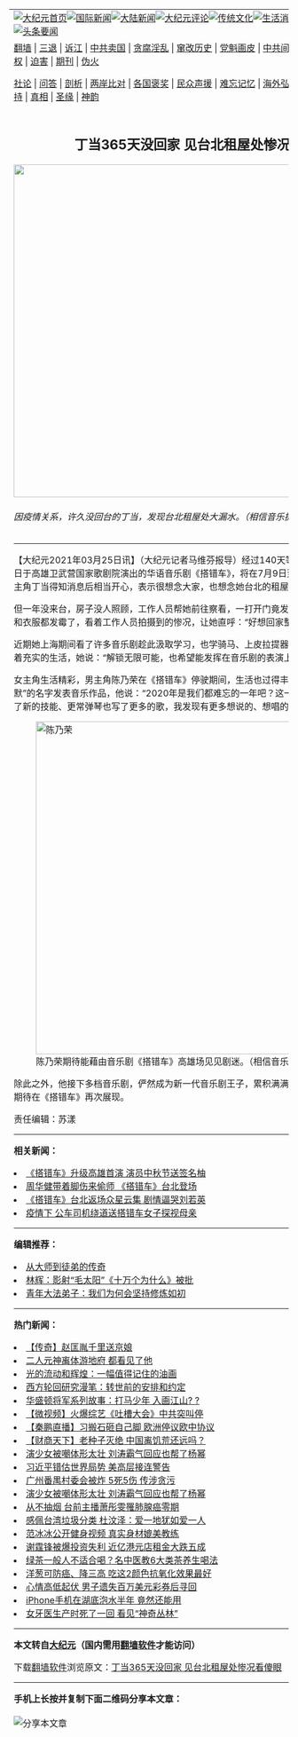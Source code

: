 <a name="1" id="1" target="_blank"></a><span id="1"></span>
<table align=center border="0"><tr><td colspan="2" VALIGN=TOP><a href="https://github.com/hhttpp3765/djy/blob/master/gb/nf1351518.md#1"><img src="https://raw.githubusercontent.com/hhttpp3765/www/master/t/djy/1.jpg" title="大纪元首页" alt="大纪元首页"></a><a href="https://github.com/hhttpp3765/djy/blob/master/gb/n24hr.md#1"><img src="https://raw.githubusercontent.com/hhttpp3765/www/master/t/djy/3.jpg" title="国际新闻" alt="国际新闻"></a><a href="https://github.com/hhttpp3765/djy/blob/master/gb/nsc413.md#1"><img src="https://raw.githubusercontent.com/hhttpp3765/www/master/t/djy/4.jpg" title="大陆新闻" alt="大陆新闻"></a><a href="https://github.com/hhttpp3765/djy/blob/master/gb/news392.md#1"><img src="https://raw.githubusercontent.com/hhttpp3765/www/master/t/djy/5.jpg" title="大纪元评论" alt="大纪元评论"></a><a href="https://github.com/hhttpp3765/djy/blob/master/gb/news2007.md#1"><img src="https://raw.githubusercontent.com/hhttpp3765/www/master/t/djy/6.jpg" title="传统文化" alt="传统文化"></a><a href="https://github.com/hhttpp3765/djy/blob/master/gb/news2008.md#1"><img src="https://raw.githubusercontent.com/hhttpp3765/www/master/t/djy/7.jpg" title="生活消费" alt="生活消费"></a><a href="https://github.com/hhttpp3765/djy/blob/master/gb/ncyule.md#1"><img src="https://raw.githubusercontent.com/hhttpp3765/www/master/t/djy/8.jpg" title="娱乐休闲" alt="娱乐休闲"></a><a href="https://github.com/hhttpp3765/djy/blob/master/gb/nsc1002.md#1"><img src="https://raw.githubusercontent.com/hhttpp3765/www/master/t/djy/9.jpg" title="健康" alt="健康"></a><a href="https://github.com/hhttpp3765/djy/blob/master/gb/nf6092.md#1"><img src="https://raw.githubusercontent.com/hhttpp3765/www/master/t/djy/10a.jpg" title="独家" alt="独家"></a><a href="https://github.com/hhttpp3765/djy/blob/master/gb/nf4514.md#1"><img src="https://raw.githubusercontent.com/hhttpp3765/www/master/t/djy/12a.jpg" title="头条要闻" alt="头条要闻"></a></td></tr>
<tr><td colspan="2" VALIGN=TOP><a target="_blank" href="https://github.com/hhttpp3765/www/blob/master/README.md?zsrh#1">翻墙</a> | <a target="_blank" href="https://github.com/hhttpp3765/djy/blob/master/gb/nf5657.md#1">三退</a> | <a target="_blank" href="https://github.com/hhttpp3765/djy/blob/master/gb/nf6124.md#1">诉江</a> | <a target="_blank" href="https://github.com/hhttpp3765/djy/blob/master/gb/nf1176117.md#1">中共卖国</a> | <a target="_blank" href="https://github.com/hhttpp3765/djy/blob/master/gb/nf5773.md#1">贪腐淫乱</a> | <a target="_blank" href="https://github.com/hhttpp3765/djy/blob/master/gb/nf1176115.md#1">窜改历史</a> | <a target="_blank" href="https://github.com/hhttpp3765/djy/blob/master/gb/nf1176107.md#1">党魁画皮</a> | <a target="_blank" href="https://github.com/hhttpp3765/djy/blob/master/gb/nf1320400.md#1">中共间谍</a> | <a target="_blank" href="https://github.com/hhttpp3765/djy/blob/master/gb/nf1176114.md#1">破坏传统</a> | <a target="_blank" href="https://github.com/hhttpp3765/ntdtv/blob/master/gb/prog447_1.md#1">恶贯满盈</a> | <a target="_blank" href="https://github.com/hhttpp3765/djy/blob/master/gb/ncid278.md#1">人权</a> | <a target="_blank" href="https://github.com/hhttpp3765/djy/blob/master/gb/nf1176111.md#1">迫害</a> | <a target="_blank" href="https://gitlab.com/szzdlab/mh-qikan/blob/master/README.md#1">期刊</a> | <a target="_blank" href="https://github.com/hhttpp3765/djy/blob/master/gb/nf5562.md#1">伪火</a></p><p><a target="_blank" href="https://github.com/hhttpp3765/djy/blob/master/gb/9p.md#1">社论</a> | <a target="_blank" href="https://github.com/hhttpp3765/djy/blob/master/gb/nf4378.md#1">问答</a> | <a target="_blank" href="https://github.com/hhttpp3765/djy/blob/master/gb/nf5792.md#1">剖析</a> | <a target="_blank" href="https://github.com/hhttpp3765/djy/blob/master/gb/nf5735.md#1">两岸比对</a> | <a target="_blank" href="https://github.com/hhttpp3765/djy/blob/master/gb/nf6119.md#1">各国褒奖</a> | <a target="_blank" href="https://github.com/hhttpp3765/djy/blob/master/gb/nf6120.md#1">民众声援</a> | <a target="_blank" href="https://github.com/hhttpp3765/djy/blob/master/gb/nf1188594.md#1">难忘记忆</a> | <a target="_blank" href="https://github.com/hhttpp3765/djy/blob/master/gb/nf3180.md#1">海外弘传</a> | <a target="_blank" href="https://github.com/hhttpp3765/djy/blob/master/gb/nf5410.md#1">万人上访</a> | <a target="_blank" href="https://github.com/hhttpp3765/www/blob/master/README.md?zsrh#1">平台首页</a> | <a target="_blank" href="https://github.com/hhttpp3765/djy/blob/master/gb/nf4386.md#1">支持</a> | <a target="_blank" href="https://github.com/hhttpp3765/djy/blob/master/gb/nf4389.md#1">真相</a> | <a target="_blank" href="https://github.com/hhttpp3765/djy/blob/master/gb/nf5790.md#1">圣缘</a> | <a target="_blank" href="https://github.com/hhttpp3765/djy/blob/master/gb/nf4786.md#1">神韵</a></td></tr>
<tr><td VALIGN=TOP width="626"><h2 align=center>丁当365天没回家 见台北租屋处惨况看傻眼</h2>
<img width="600" src="https://i.epochtimes.com/assets/uploads/2021/03/2103250216581487-600x400.jpg" />
<h6>因疫情关系，许久没回台的丁当，发现台北租屋处大漏水。（相信音乐提供）
</h6>
<hr>
	<p>【大纪元2021年03月25日讯】（大纪元记者马维芬报导）经过140天等待，原订2月19日至21日于高雄卫武营国家歌剧院演出的华语<ahref="https://github.com/hhttpp3765/djy/blob/master/gb/tag/%E9%9F%B3%E4%B9%90%E5%89%A7.md#1">音乐剧</a>《<ahref="https://github.com/hhttpp3765/djy/blob/master/gb/tag/%E6%90%AD%E9%94%99%E8%BD%A6.md#1">搭错车</a>》，将在7月9日至11日如期演出。该剧女主角<ahref="https://github.com/hhttpp3765/djy/blob/master/gb/tag/%E4%B8%81%E5%BD%93.md#1">丁当</a>得知消息后相当开心，表示很想念大家，也想念她台北的租屋处。</p>
<p>但一年没来台，房子没人照顾，工作人员帮她前往察看，一打开门竟发现天花板大漏水，皮沙发和衣服都发霉了，看着工作人员拍摄到的惨况，让她直呼：“好想回家整理。”</p>
<p>近期她上海期间看了许多<ahref="https://github.com/hhttpp3765/djy/blob/master/gb/tag/%E9%9F%B3%E4%B9%90%E5%89%A7.md#1">音乐剧</a>趁此汲取学习，也学骑马、上皮拉提器械课以及钻研塔罗牌，过着充实的生活，她说：“解锁无限可能，也希望能发挥在音乐剧的表演上。”</p>
<p>女主角生活精彩，男主角<ahref="https://github.com/hhttpp3765/djy/blob/master/gb/tag/%E9%99%88%E4%B9%83%E8%8D%A3.md#1">陈乃荣</a>在《<ahref="https://github.com/hhttpp3765/djy/blob/master/gb/tag/%E6%90%AD%E9%94%99%E8%BD%A6.md#1">搭错车</a>》停驶期间，生活也过得丰富，投入创作，以“陈默”的名字发表音乐作品，他说：“2020年是我们都难忘的一年吧？这一年，流了很多眼泪、学习了新的技能、更常弹琴也写了更多的歌，我发现有更多想说的、想唱的、想分享的，敬请期待。”</p>
<figure id="attachment_12834678" style="width: 600px" class="wp-caption aligncenter"><ahref="https://i.epochtimes.com/assets/uploads/2021/03/2103250217001487.jpg"><img class="size-large wp-image-12834678" title="陈乃荣" src="https://i.epochtimes.com/assets/uploads/2021/03/2103250217001487-600x400.jpg" alt="陈乃荣" width="600" b="400" /></a><figcaption class="wp-caption-text"><ahref="https://github.com/hhttpp3765/djy/blob/master/gb/tag/%E9%99%88%E4%B9%83%E8%8D%A3.md#1">陈乃荣</a>期待能藉由音乐剧《搭错车》高雄场见见剧迷。（相信音乐提供）</figcaption></figure>
<p>除此之外，他接下多档音乐剧，俨然成为新一代音乐剧王子，累积满满的能量，并保持住身材，期待在《搭错车》再次展现。</p>
<p>责任编辑：苏漾</p>
	
<hr>


<strong>相关新闻：</strong>
<li><a href="https://github.com/hhttpp3765/djy/blob/master/gb/19/9/15/n11522975.md#1">《搭错车》升级高雄首演 演员中秋节送签名柚</a></li>
<li><a href="https://github.com/hhttpp3765/djy/blob/master/gb/19/9/19/n11532922.md#1">周华健带着脚伤来偷师 《搭错车》台北登场</a></li>
<li><a href="https://github.com/hhttpp3765/djy/blob/master/gb/19/9/23/n11540203.md#1">《搭错车》台北返场众星云集 剧情逼哭刘若英</a></li>
<li><a href="https://github.com/hhttpp3765/djy/blob/master/gb/21/1/14/n12686857.md#1">疫情下 公车司机绕道送搭错车女子探视母亲</a></li>
<hr>


<strong>编辑推荐：</strong>
<li><a href="https://github.com/hhttpp3765/djy/blob/master/gb/7/4/5/n1669415.md?dfh#1" target="_blank">从大师到徒弟的传奇</a></li><li><a href="https://github.com/tsiac2612/djy/blob/master/gb/17/11/14/n9840046.md#1" target="_blank">林辉：影射“毛太阳”《十万个为什么》被批</a></li><li><a href="https://github.com/tsiac2612/djy/blob/master/gb/19/5/23/n11273948.md#1" target="_blank">青年大法弟子：我们为何会坚持修炼如初</a></li>
<hr>

<strong>热门新闻：</strong>
<li><a href="https://github.com/rlilro332/djy/blob/master/gb/16/7/12/n8091804.md#1">【传奇】赵匡胤千里送京娘</a></li>
<li><a href="https://github.com/rlilro332/djy/blob/master/gb/21/3/18/n12820630.md#1">二人元神离体游地府 都看见了他</a></li>
<li><a href="https://github.com/rlilro332/djy/blob/master/gb/21/3/21/n12825595.md#1">光的流动和辉煌：一幅值得记住的油画</a></li>
<li><a href="https://github.com/rlilro332/djy/blob/master/gb/21/3/14/n12810364.md#1">西方轮回研究漫笔：转世前的安排和约定</a></li>
<li><a href="https://github.com/rlilro332/djy/blob/master/gb/20/4/3/n11999735.md#1">华盛顿将军系列故事：打马少年 入画江山? ?</a></li>
<li><a href="https://github.com/rlilro332/djy/blob/master/gb/21/3/24/n12833119.md#1">【微视频】火爆综艺《吐槽大会》中共突叫停</a></li>
<li><a href="https://github.com/rlilro332/djy/blob/master/gb/21/3/23/n12831388.md#1">【秦鹏直播】习搬石砸自己脚 欧洲停议欧中协议</a></li>
<li><a href="https://github.com/rlilro332/djy/blob/master/gb/21/3/23/n12831019.md#1">【财商天下】老种子灭绝 中国离饥荒还远吗？</a></li>
<li><a href="https://github.com/rlilro332/djy/blob/master/gb/21/3/22/n12828661.md#1">演少女被嘲体形太壮 刘涛霸气回应也帮了杨幂</a></li>
<li><a href="https://github.com/rlilro332/djy/blob/master/gb/21/3/21/n12826335.md#1">习近平错估世界局势 美高层接连警告</a></li>
<li><a href="https://github.com/rlilro332/djy/blob/master/gb/21/3/22/n12827005.md#1">广州番禺村委会被炸 5死5伤 传涉贪污</a></li>
<li><a href="https://github.com/rlilro332/djy/blob/master/gb/21/3/22/n12828661.md#1">演少女被嘲体形太壮 刘涛霸气回应也帮了杨幂</a></li>
<li><a href="https://github.com/rlilro332/djy/blob/master/gb/21/3/22/n12827069.md#1">从不抽烟 台前主播萧彤雯罹肺腺癌零期</a></li>
<li><a href="https://github.com/rlilro332/djy/blob/master/gb/21/3/21/n12826073.md#1">感佩台湾垃圾分类 杜汶泽：爱一地犹如爱一人</a></li>
<li><a href="https://github.com/rlilro332/djy/blob/master/gb/21/3/23/n12831214.md#1">范冰冰公开健身视频 真实身材媲美教练</a></li>
<li><a href="https://github.com/rlilro332/djy/blob/master/gb/21/3/23/n12828972.md#1">谢霆锋被爆投资失利 近亿港元店租金大跌五成</a></li>
<li><a href="https://github.com/rlilro332/djy/blob/master/gb/21/3/23/n12829042.md#1">绿茶一般人不适合喝？名中医教6大类茶养生喝法</a></li>
<li><a href="https://github.com/rlilro332/djy/blob/master/gb/21/3/19/n12821223.md#1">洋葱可防癌、降三高 吃这2颜色抗氧化效果最好</a></li>
<li><a href="https://github.com/rlilro332/djy/blob/master/gb/21/3/22/n12827458.md#1">心情高低起伏 男子遗失百万美元彩券后寻回</a></li>
<li><a href="https://github.com/rlilro332/djy/blob/master/gb/21/3/22/n12826876.md#1">iPhone手机在湖底泡水半年 竟然还能用</a></li>
<li><a href="https://github.com/rlilro332/djy/blob/master/gb/21/3/23/n12829684.md#1">女牙医生产时死了一回 看见“神奇丛林”</a></li>
<hr>

<strong>本文转自<a href="https://www.epochtimes.com">大纪元</a>（国内需用<a href="https://github.com/hhttpp3765/www/blob/master/README.md#8">翻墙软件</a>才能访问）</strong><p>下载<a href="https://github.com/hhttpp3765/www/blob/master/README.md#8">翻墙软件</a>浏览原文：<a href="https://www.epochtimes.com/gb/21/3/25/n12834654.htm">丁当365天没回家 见台北租屋处惨况看傻眼</a></p><hr>

<strong>手机上长按并复制下面二维码分享本文章：</strong><br><br><img src="https://chart.apis.google.com/chart?cht=qr&chs=240x240&choe=UTF-8&chld=M|2&chl=https://github.com/hhttpp3765/djy/blob/master/gb/21/3/25/n12834654.md%231" title="分享本文章"></td><td VALIGN=TOP><a href="https://github.com/hhttpp3765/djy/blob/master/gb/16/1/21/n4622075.md?dfh#1" target="_blank"><img src="https://raw.githubusercontent.com/hhttpp3765/djy/master/gb/300/wei-f1.jpg" title="中共的伪火骗局"  alt="中共的伪火骗局"></a><br><a href="https://github.com/hhttpp3765/www/blob/master/README.md?dfh#9" target="_blank"><img src="https://raw.githubusercontent.com/hhttpp3765/djy/master/gb/300/yong-h.jpg" title="永恒的见证"  alt="永恒的见证"></a><br><a href="https://github.com/hhttpp3765/djy/blob/master/gb/13/9/29/n3974789.md?dfh#1" target="_blank"><img src="https://raw.githubusercontent.com/hhttpp3765/djy/master/gb/300/shang-lnz.jpg" title="善良女子被中共投男牢"  alt="善良女子被中共投男牢"></a><br><a href="https://github.com/hhttpp3765/djy/blob/master/gb/16/3/16/n4663449.md?dfh#1" target="_blank"><img src="https://raw.githubusercontent.com/hhttpp3765/djy/master/gb/300/huo-z3.jpg" title="警卫目击活摘器官"  alt="警卫目击活摘器官"></a><br><a href="https://github.com/hhttpp3765/djy/blob/master/gb/16/8/7/n8177641.md?dfh#1" target="_blank"><img src="https://raw.githubusercontent.com/hhttpp3765/djy/master/gb/300/huo-z4.jpg" title="证人描述活摘恐怖"  alt="证人描述活摘恐怖"></a><br><a href="https://github.com/hhttpp3765/djy/blob/master/gb/10/4/19/n2881569.md?dfh#1" target="_blank"><img src="https://raw.githubusercontent.com/hhttpp3765/djy/master/gb/300/huo-z1.jpg" title="揭开活摘器官黑幕"  alt="揭开活摘器官黑幕"></a><br><a href="https://github.com/hhttpp3765/djy/blob/master/gb/10/11/7/n3077476.md?dfh#1" target="_blank"><img src="https://raw.githubusercontent.com/hhttpp3765/djy/master/gb/300/ma-ks.jpg" title="马克思的成魔之路"  alt="马克思的成魔之路"></a><br><a href="https://github.com/hhttpp3765/djy/blob/master/gb/14/6/9/n4173977.md?dfh#1" target="_blank"><img src="https://raw.githubusercontent.com/hhttpp3765/djy/master/gb/300/chang-zs.jpg" title="藏字石 蕴天机"  alt="藏字石 蕴天机"></a><br><a href="https://github.com/hhttpp3765/djy/blob/master/gb/18/5/10/n10381511.md?dfh#1" target="_blank"><img src="https://raw.githubusercontent.com/hhttpp3765/djy/master/gb/300/st1.jpg" title="关注三亿人三退"  alt="关注三亿人三退"></a><br><a href="https://github.com/hhttpp3765/djy/blob/master/gb/18/3/21/n10237682.md?dfh#1" target="_blank"><img src="https://raw.githubusercontent.com/hhttpp3765/djy/master/gb/300/jie-t.jpg" title="解体中共复兴中华"  alt="解体中共复兴中华"></a><br><a href="https://github.com/hhttpp3765/djy/blob/master/gb/9/2/9/n2422991.md?dfh#1" target="_blank"><img src="https://raw.githubusercontent.com/hhttpp3765/djy/master/gb/300/gao-zs.jpg" title="中共迫害良心律师"  alt="中共迫害良心律师"></a><br><a href="https://github.com/hhttpp3765/djy/blob/master/gb/18/12/9/n10900044.md?dfh#1" target="_blank"><img src="https://raw.githubusercontent.com/hhttpp3765/djy/master/gb/300/sj1.jpg" title="三百多万人举报江泽民"  alt="三百多万人举报江泽民"></a><br><a href="https://github.com/hhttpp3765/djy/blob/master/gb/18/8/28/n10672014.md?dfh#1" target="_blank"><img src="https://raw.githubusercontent.com/hhttpp3765/djy/master/gb/300/sj2.jpg" title="这些官员为何起诉江泽民"  alt="这些官员为何起诉江泽民"></a><br><a href="https://github.com/hhttpp3765/djy/blob/master/gb/8/12/18/n2367165.md?dfh#1" target="_blank"><img src="https://raw.githubusercontent.com/hhttpp3765/djy/master/gb/300/liangan.jpg" title="海峡两岸的强烈对比"  alt="海峡两岸的强烈对比"></a><br><a href="https://github.com/hhttpp3765/djy/blob/master/gb/15/12/10/n4593139.md?dfh#1" target="_blank"><img src="https://raw.githubusercontent.com/hhttpp3765/djy/master/gb/300/jia-ndzl.jpg" title="加拿大总理的贺信"  alt="加拿大总理的贺信"></a><br><a href="https://github.com/hhttpp3765/djy/blob/master/gb/11/6/17/n3289382.md?dfh#1" target="_blank"><img src="https://raw.githubusercontent.com/hhttpp3765/djy/master/gb/300/xiao-wd.jpg" title="探寻真相兼听则明"  alt="探寻真相兼听则明"></a><br><a href="https://github.com/hhttpp3765/djy/blob/master/gb/18/10/27/n10812623.md?dfh#1" target="_blank"><img src="https://raw.githubusercontent.com/hhttpp3765/djy/master/gb/300/yindu.jpg" title="印度媒体报道东方"  alt="印度媒体报道东方"></a><br><a href="https://github.com/hhttpp3765/djy/blob/master/gb/18/6/9/n10469652.md?dfh#1" target="_blank"><img src="https://raw.githubusercontent.com/hhttpp3765/djy/master/gb/300/xie-j.jpg" title="不一样的海外校园"  alt="不一样的海外校园"></a><br><a href="https://github.com/hhttpp3765/djy/blob/master/gb/7/4/5/n1669415.md?dfh#1" target="_blank"><img src="https://raw.githubusercontent.com/hhttpp3765/djy/master/gb/300/li-up.jpg" title="从大师到徒弟的传奇"  alt="从大师到徒弟的传奇"></a><br><a href="https://github.com/hhttpp3765/djy/blob/master/gb/17/5/26/n9191512.md?dfh#1" target="_blank"><img src="https://raw.githubusercontent.com/hhttpp3765/djy/master/gb/300/zfl2.jpg" title="亿万人与东方一本奇书"  alt="亿万人与东方一本奇书"></a><br><a href="https://github.com/hhttpp3765/djy/blob/master/gb/13/11/27/n4020290.md?dfh#1" target="_blank"><img src="https://raw.githubusercontent.com/hhttpp3765/djy/master/gb/300/zhen-h.jpg" title="大陆见不到的震撼场面"  alt="大陆见不到的震撼场面"></a><br><a href="https://github.com/hhttpp3765/djy/blob/master/gb/15/7/17/n4482910.md?dfh#1" target="_blank"><img src="https://raw.githubusercontent.com/hhttpp3765/djy/master/gb/300/dalu-sk.jpg" title="人心向善 大陆当初盛况"  alt="人心向善 大陆当初盛况"></a><br><a href="https://github.com/hhttpp3765/djy/blob/master/gb/19/1/5/n10955468.md?dfh#1" target="_blank"><img src="https://raw.githubusercontent.com/hhttpp3765/djy/master/gb/300/zfl1.jpg" title="追寻真理 这书讲什么"  alt="追寻真理 这书讲什么"></a><br><a href="https://github.com/hhttpp3765/www/blob/master/README.md?dfh#1" target="_blank"><img src="https://raw.githubusercontent.com/hhttpp3765/djy/master/gb/300/fq1.jpg" title="下载免费翻墙软件"  alt="下载免费翻墙软件"></a><br></td></tr></table>
